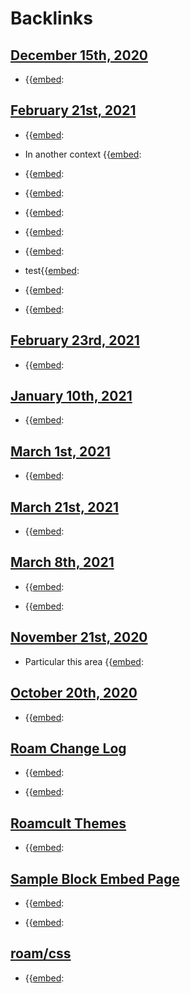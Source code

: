 
# Backlinks
## [December 15th, 2020](<December 15th, 2020.md>)
- {{[embed](<embed.md>):

## [February 21st, 2021](<February 21st, 2021.md>)
- {{[embed](<embed.md>):

- In another context {{[embed](<embed.md>):

- {{[embed](<embed.md>):

- {{[embed](<embed.md>):

- {{[embed](<embed.md>):

- {{[embed](<embed.md>):

- {{[embed](<embed.md>):

- test{{[embed](<embed.md>):

- {{[embed](<embed.md>):

- {{[embed](<embed.md>):

## [February 23rd, 2021](<February 23rd, 2021.md>)
- {{[embed](<embed.md>):

## [January 10th, 2021](<January 10th, 2021.md>)
- {{[embed](<embed.md>):

## [March 1st, 2021](<March 1st, 2021.md>)
- {{[embed](<embed.md>):

## [March 21st, 2021](<March 21st, 2021.md>)
- {{[embed](<embed.md>):

## [March 8th, 2021](<March 8th, 2021.md>)
- {{[embed](<embed.md>):

- {{[embed](<embed.md>):

## [November 21st, 2020](<November 21st, 2020.md>)
- Particular this area {{[embed](<embed.md>):

## [October 20th, 2020](<October 20th, 2020.md>)
- {{[embed](<embed.md>):

## [Roam Change Log](<Roam Change Log.md>)
- {{[embed](<embed.md>):

- {{[embed](<embed.md>):

## [Roamcult Themes](<Roamcult Themes.md>)
- {{[embed](<embed.md>):

## [Sample Block Embed Page](<Sample Block Embed Page.md>)
- {{[embed](<embed.md>):

- {{[embed](<embed.md>):

## [roam/css](<roam/css.md>)
- {{[embed](<embed.md>):

